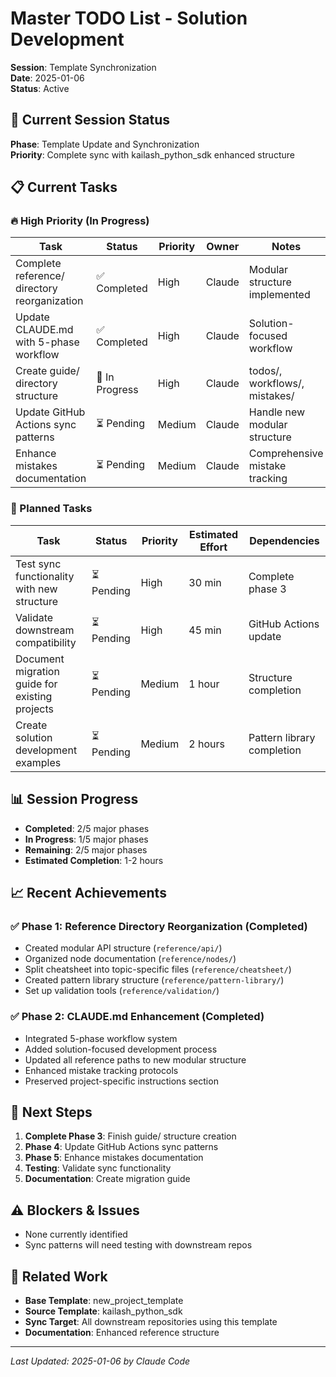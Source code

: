 # Master TODO List - Solution Development

**Session**: Template Synchronization  
**Date**: 2025-01-06  
**Status**: Active

## 🚨 Current Session Status

**Phase**: Template Update and Synchronization  
**Priority**: Complete sync with kailash_python_sdk enhanced structure

## 📋 Current Tasks

### 🔥 High Priority (In Progress)

| Task | Status | Priority | Owner | Notes |
|------|--------|----------|-------|-------|
| Complete reference/ directory reorganization | ✅ Completed | High | Claude | Modular structure implemented |
| Update CLAUDE.md with 5-phase workflow | ✅ Completed | High | Claude | Solution-focused workflow |
| Create guide/ directory structure | 🔄 In Progress | High | Claude | todos/, workflows/, mistakes/ |
| Update GitHub Actions sync patterns | ⏳ Pending | Medium | Claude | Handle new modular structure |
| Enhance mistakes documentation | ⏳ Pending | Medium | Claude | Comprehensive mistake tracking |

### 📅 Planned Tasks

| Task | Status | Priority | Estimated Effort | Dependencies |
|------|--------|----------|------------------|--------------|
| Test sync functionality with new structure | ⏳ Pending | High | 30 min | Complete phase 3 |
| Validate downstream compatibility | ⏳ Pending | High | 45 min | GitHub Actions update |
| Document migration guide for existing projects | ⏳ Pending | Medium | 1 hour | Structure completion |
| Create solution development examples | ⏳ Pending | Medium | 2 hours | Pattern library completion |

## 📊 Session Progress

- **Completed**: 2/5 major phases
- **In Progress**: 1/5 major phases  
- **Remaining**: 2/5 major phases
- **Estimated Completion**: 1-2 hours

## 📈 Recent Achievements

### ✅ Phase 1: Reference Directory Reorganization (Completed)
- Created modular API structure (`reference/api/`)
- Organized node documentation (`reference/nodes/`)
- Split cheatsheet into topic-specific files (`reference/cheatsheet/`)
- Created pattern library structure (`reference/pattern-library/`)
- Set up validation tools (`reference/validation/`)

### ✅ Phase 2: CLAUDE.md Enhancement (Completed)
- Integrated 5-phase workflow system
- Added solution-focused development process
- Updated all reference paths to new modular structure
- Enhanced mistake tracking protocols
- Preserved project-specific instructions section

## 🎯 Next Steps

1. **Complete Phase 3**: Finish guide/ structure creation
2. **Phase 4**: Update GitHub Actions sync patterns
3. **Phase 5**: Enhance mistakes documentation
4. **Testing**: Validate sync functionality
5. **Documentation**: Create migration guide

## ⚠️ Blockers & Issues

- None currently identified
- Sync patterns will need testing with downstream repos

## 🔗 Related Work

- **Base Template**: new_project_template
- **Source Template**: kailash_python_sdk
- **Sync Target**: All downstream repositories using this template
- **Documentation**: Enhanced reference structure

---
*Last Updated: 2025-01-06 by Claude Code*